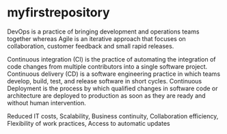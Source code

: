 # myfirstrepository
DevOps is a practice of bringing development and operations teams together whereas Agile is an iterative approach that focuses on collaboration, customer feedback and small rapid releases.

Continuous integration (CI) is the practice of automating the integration of code changes from multiple contributors into a single software project. Continuous delivery (CD) is a software engineering practice in which teams develop, build, test, and release software in short cycles. Continuous Deployment is the process by which qualified changes in software code or architecture are deployed to production as soon as they are ready and without human intervention.

Reduced IT costs, Scalability, Business continuity, Collaboration efficiency, Flexibility of work practices, Access to automatic updates